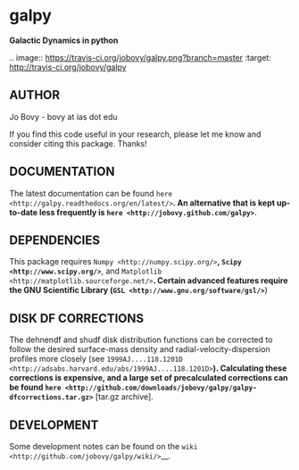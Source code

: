 galpy
======

**Galactic Dynamics in python**

.. image:: https://travis-ci.org/jobovy/galpy.png?branch=master 
   :target: http://travis-ci.org/jobovy/galpy

AUTHOR
-------

Jo Bovy - bovy at ias dot edu

If you find this code useful in your research, please let me know and
consider citing this package. Thanks!


DOCUMENTATION
--------------

The latest documentation can be found `here <http://galpy.readthedocs.org/en/latest/>`__. An alternative that is kept up-to-date less frequently is `here <http://jobovy.github.com/galpy>`__.

DEPENDENCIES
-------------

This package requires `Numpy <http://numpy.scipy.org/>`__, `Scipy <http://www.scipy.org/>`__, and `Matplotlib <http://matplotlib.sourceforge.net/>`__. Certain advanced features require the GNU Scientific Library (`GSL <http://www.gnu.org/software/gsl/>`__)

DISK DF CORRECTIONS
--------------------

The dehnendf and shudf disk distribution functions can be corrected to
follow the desired surface-mass density and radial-velocity-dispersion
profiles more closely (see
`1999AJ....118.1201D <http://adsabs.harvard.edu/abs/1999AJ....118.1201D>`__). Calculating
these corrections is expensive, and a large set of precalculated
corrections can be found
`here <http://github.com/downloads/jobovy/galpy/galpy-dfcorrections.tar.gz>`__ \[tar.gz
archive\].

DEVELOPMENT
-----------

Some development notes can be found on the `wiki <http://github.com/jobovy/galpy/wiki/>`__.